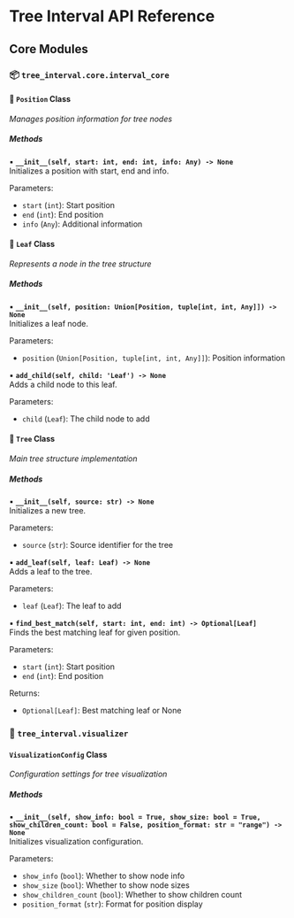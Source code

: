 # Tree Interval API Reference

## Core Modules

### 📦 `tree_interval.core.interval_core`

#### 📍 `Position` Class 
*Manages position information for tree nodes*

##### Methods

▪ **`__init__(self, start: int, end: int, info: Any) -> None`**  
Initializes a position with start, end and info.

Parameters:
- `start` (`int`): Start position
- `end` (`int`): End position  
- `info` (`Any`): Additional information

#### 🌳 `Leaf` Class
*Represents a node in the tree structure*

##### Methods

▪ **`__init__(self, position: Union[Position, tuple[int, int, Any]]) -> None`**  
Initializes a leaf node.

Parameters:
- `position` (`Union[Position, tuple[int, int, Any]]`): Position information

▪ **`add_child(self, child: 'Leaf') -> None`**  
Adds a child node to this leaf.

Parameters:
- `child` (`Leaf`): The child node to add

#### 🌲 `Tree` Class
*Main tree structure implementation*

##### Methods

▪ **`__init__(self, source: str) -> None`**  
Initializes a new tree.

Parameters:
- `source` (`str`): Source identifier for the tree

▪ **`add_leaf(self, leaf: Leaf) -> None`**  
Adds a leaf to the tree.

Parameters:
- `leaf` (`Leaf`): The leaf to add

▪ **`find_best_match(self, start: int, end: int) -> Optional[Leaf]`**  
Finds the best matching leaf for given position.

Parameters:
- `start` (`int`): Start position
- `end` (`int`): End position

Returns:
- `Optional[Leaf]`: Best matching leaf or None

### 🎨 `tree_interval.visualizer`

#### `VisualizationConfig` Class
*Configuration settings for tree visualization*

##### Methods

▪ **`__init__(self, show_info: bool = True, show_size: bool = True, show_children_count: bool = False, position_format: str = "range") -> None`**  
Initializes visualization configuration.

Parameters:
- `show_info` (`bool`): Whether to show node info
- `show_size` (`bool`): Whether to show node sizes
- `show_children_count` (`bool`): Whether to show children count
- `position_format` (`str`): Format for position display